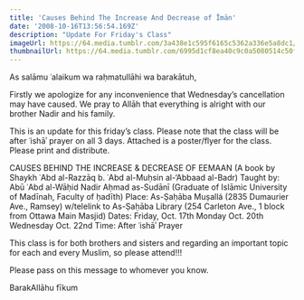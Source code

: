```yaml
---
title: 'Causes Behind The Increase And Decrease of Īmān'
date: '2008-10-16T13:56:54.169Z'
description: "Update For Friday's Class"
imageUrl: https://64.media.tumblr.com/3a438e1c595f6165c5362a336e5a8dc1/tumblr_p4ayc41ShY1rly1lfo1_640.jpg
thumbnailUrl: https://64.media.tumblr.com/6995d1cf8ea40c9c0a5080514c50fa44/f72d775fef8731bf-f7/s1280x1920/7be682669c46f67cb53c0a34932adac202a4c5a0.jpg
---
```


As salāmu ʿalaikum wa raḥmatullāhi wa barakātuh,

Firstly we apologize for any inconvenience that Wednesday’s cancellation may have caused. We pray to Allāh that everything is alright with our brother Nadir and his family.

This is an update for this friday’s class. Please note that the class will be after ʿishāʾ prayer on all 3 days. Attached is a poster/flyer for the class. Please print and distribute.

CAUSES BEHIND THE INCREASE & DECREASE OF EEMAAN
(A book by Shaykh ʿAbd al-Razzāq b. ʿAbd al-Muḥsin al-‘Abbaad al-Badr)
Taught by:
Abū ʿAbd al-Wāḥid Nadir Aḥmad as-Sudānī
(Graduate of Islāmic University of Madīnah, Faculty of ḥadīth)
Place:
As-Ṣaḥāba Muṣallá (2835 Dumaurier Ave., Ramsey) w/telelink to As-Ṣaḥāba Library (254 Carleton Ave., 1 block from Ottawa Main Masjid)
Dates:
Friday, Oct. 17th
Monday Oct. 20th
Wednesday Oct. 22nd
Time:
After ʿishāʾ Prayer

This class is for both brothers and sisters and regarding an important topic for each and every Muslim, so please attend!!!

Please pass on this message to whomever you know.

BarakAllāhu fīkum
